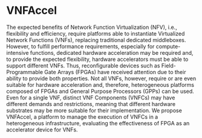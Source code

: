 # VNFAccel

The expected benefits of Network Function Virtualization (NFV), i.e., flexibility and efficiency, require platforms able to instantiate Virtualized Network Functions (VNFs), replacing traditional dedicated middleboxes. However, to fulfill performance requirements, especially for compute-intensive functions, dedicated hardware acceleration may be required and, to provide the expected flexibility, hardware accelerators must be able to support different VNFs. Thus, reconfigurable devices such as Field-Programmable Gate Arrays (FPGAs) have received attention due to their ability to provide both properties. Not all VNFs, however, require or are even suitable for hardware acceleration and, therefore, heterogeneous platforms composed of FPGAs and General Purpose Processors (GPPs) can be used. Even for a single VNF, distinct VNF Components (VNFCs) may have different demands and restrictions, meaning that different hardware substrates may be more suitable for their implementation. 
We propose VNFAccel, a platform to manage the execution of VNFCs in a heterogeneous infrastructure, evaluating the effectiveness of FPGA as an accelerator device for VNFs. 
